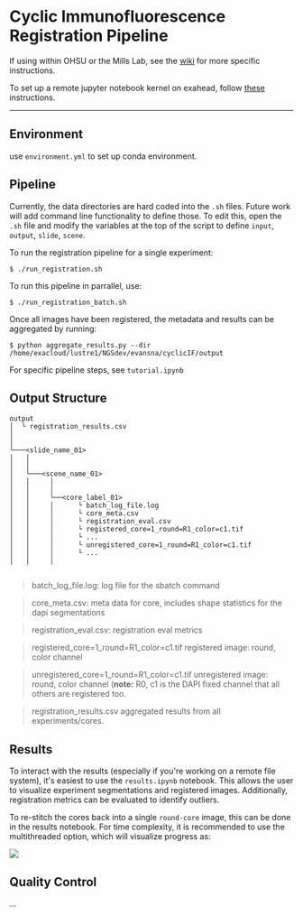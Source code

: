 # Cyclic Immunofluorescence Registration Pipeline

If using within OHSU or the Mills Lab, see the [wiki](https://github.com/nathanieljevans/cyclicIF_registration/wiki/Mills-Lab-Example) for more specific instructions. 

To set up a remote jupyter notebook kernel on exahead, follow [these](https://github.com/nathanieljevans/cyclicIF_registration/wiki/Exahead-Jupyter-Kernel-Instructions) instructions. 

--- 

## Environment 

use `environment.yml` to set up conda environment. 

## Pipeline 

Currently, the data directories are hard coded into the `.sh` files. Future work will add command line functionality to define those. To edit this, open the `.sh` file and modify the variables at the top of the script to define `input`, `output`, `slide`, `scene`.

To run the registration pipeline for a single experiment: 

```$ ./run_registration.sh```

To run this pipeline in parrallel, use: 

```$ ./run_registration_batch.sh```
 
Once all images have been registered, the metadata and results can be aggregated by running: 

```$ python aggregate_results.py --dir /home/exacloud/lustre1/NGSdev/evansna/cyclicIF/output```
 
For specific pipeline steps, see `tutorial.ipynb` 

## Output Structure

```
output
│  └ registration_results.csv 
│       
│
└───<slide_name_01>
│   │
│   │       
│   └───<scene_name_01>
│   │     │
│   │     │
│   │     └──<core_label_01>
│   │     │      └ batch_log_file.log
│   │     │      └ core_meta.csv
│   │     │      └ registration_eval.csv
│   │     │      └ registered_core=1_round=R1_color=c1.tif
│   │     │      └ ...
│   │     │      └ unregistered_core=1_round=R1_color=c1.tif
│   │     │      └ ...
│   │     │
       
```

> batch_log_file.log:                         log file for the sbatch command   

> core_meta.csv:                              meta data for core, includes shape statistics for the dapi segmentations   

> registration_eval.csv:                      registration eval metrics  

> registered_core=1_round=R1_color=c1.tif     registered image: round, color channel  

> unregistered_core=1_round=R1_color=c1.tif   unregistered image: round, color channel (**note:** R0, c1 is the DAPI fixed channel that all others are registered too.   

> registration_results.csv                    aggregated results from all experiments/cores.   


## Results 

To interact with the results (especially if you're working on a remote file system), it's easiest to use the `results.ipynb` notebook. This allows the user to visualize experiment segmentations and registered images. Additionally, registration metrics can be evaluated to identify outliers. 

To re-stitch the cores back into a single `round-core` image, this can be done in the results notebook. For time complexity, it is recommended to use the multithreaded option, which will visualize progress as: 

![](./docs/img_stitching_prog2.gif)

## Quality Control 

...
 
